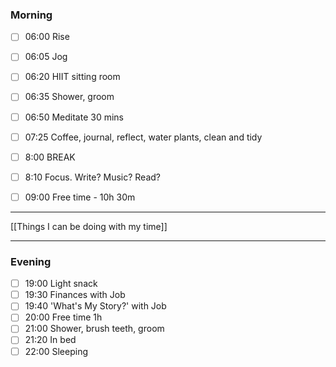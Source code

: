 ### Morning
- [ ] 06:00 Rise
- [ ] 06:05 Jog
- [ ] 06:20 HIIT sitting room
- [ ] 06:35 Shower, groom
- [ ] 06:50 Meditate 30 mins
- [ ] 07:25 Coffee, journal, reflect, water plants, clean and tidy
- [ ] 8:00 BREAK
- [ ] 8:10 Focus. Write? Music? Read?
- [ ] 09:00 Free time - 10h 30m



---

[[Things I can be doing with my time]]

---


### Evening
- [ ] 19:00 Light snack
- [ ] 19:30 Finances with Job
- [ ] 19:40 'What's My Story?' with Job
- [ ] 20:00 Free time 1h
- [ ] 21:00 Shower, brush teeth, groom
- [ ] 21:20 In bed
- [ ] 22:00 Sleeping